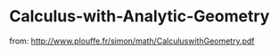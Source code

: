 # Calculus-with-Analytic-Geometry

  from: http://www.plouffe.fr/simon/math/CalculuswithGeometry.pdf
